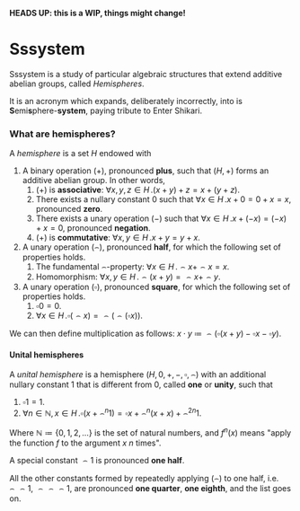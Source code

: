 **HEADS UP: this is a WIP, things might change!**

# Sssystem

Sssystem is a study of particular algebraic structures that extend additive abelian groups, called *Hemispheres*.

It is an acronym which expands, deliberately incorrectly, into is **S**emi**s**phere-**system**, paying tribute to Enter Shikari.

### What are hemispheres?

A *hemisphere* is a set $H$ endowed with
1. A binary operation $(+)$, pronounced **plus**, such that $(H, +)$ forms an additive abelian group. In other words,
   1. $(+)$ is **associative**: $`\forall x, y, z \in H \, . (x + y) + z = x + (y + z)`$.
   2. There exists a nullary constant $0$ such that $`\forall x \in H \, . x + 0 = 0 + x = x`$, pronounced **zero**.
   3. There exists a unary operation $(-)$ such that $`\forall x \in H \, . x + (-x) = (-x) + x = 0`$, pronounced **negation**.
   4. $(+)$ is **commutative**: $`\forall x, y \in H \, . x + y = y + x`$.
2. A unary operation $(\frown)$, pronounced **half**, for which the following set of properties holds.
   1. The fundamental $\frown$-property: $`\forall x \in H \, . \frown x + \frown x = x`$.
   2. Homomorphism: $`\forall x, y \in H \, . \frown (x + y) = \frown x + \frown y`$.
3. A unary operation $(\square)$, pronounced **square**, for which the following set of properties holds.
   1. $\square 0 = 0$.
   2. $`\forall x \in H \, . \square (\frown x) = \frown (\frown (\square x))`$.

We can then define multiplication as follows: $`x \cdot y \; \coloneqq \; \frown (\square (x + y) - \square x - \square y)`$.

#### Unital hemispheres

A *unital hemisphere* is a hemisphere $(H, 0, +, -, \square, \frown)$ with an additional nullary constant $1$ that is different from $0$, called **one** or **unity**, such that
1. $\square 1 = 1$.
2. $`\forall n \in \mathbb{N}, x \in H \, . \square (x + \frown^n 1) = \square x + \frown^n (x + x) + \frown^{2n} 1`$.

Where $`\mathbb{N} \coloneqq \{0, 1, 2, \dots\}`$ is the set of natural numbers, and $f^n (x)$ means "apply the function $f$ to the argument $x$ $n$ times".

A special constant $\frown 1$ is pronounced **one half**.

All the other constants formed by repeatedly applying $(\frown)$ to one half, i.e. $\frown \frown 1$, $\frown \frown \frown 1$, are pronounced **one quarter**, **one eighth**, and the list goes on.
